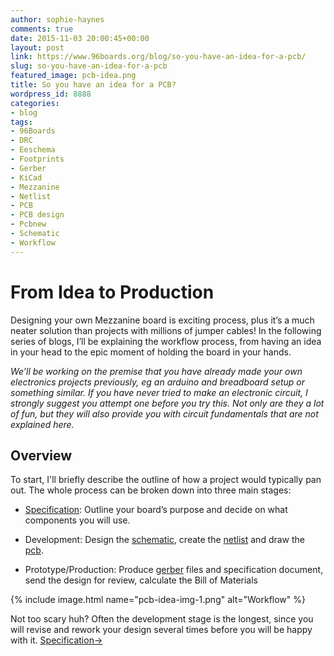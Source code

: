 ```yaml
---
author: sophie-haynes
comments: true
date: 2015-11-03 20:00:45+00:00
layout: post
link: https://www.96boards.org/blog/so-you-have-an-idea-for-a-pcb/
slug: so-you-have-an-idea-for-a-pcb
featured_image: pcb-idea.png
title: So you have an idea for a PCB?
wordpress_id: 8888
categories:
- blog
tags:
- 96Boards
- DRC
- Eeschema
- Footprints
- Gerber
- KiCad
- Mezzanine
- Netlist
- PCB
- PCB design
- Pcbnew
- Schematic
- Workflow
---
```


# From Idea to Production


Designing your own Mezzanine board is exciting process, plus it’s a much neater solution than projects with millions of jumper cables! In the following series of blogs, I’ll be explaining the workflow process, from having an idea in your head to the epic moment of holding the board in your hands.

_We’ll be working on the premise that you have already made your own electronics projects previously, eg an arduino and breadboard setup or something similar. If you have never tried to make an electronic circuit, I strongly suggest you attempt one before you try this. Not only are they a lot of fun, but they will also provide you with circuit fundamentals that are not explained here._


## Overview


To start, I'll briefly describe the outline of how a project would typically pan out. The whole process can be broken down into three main stages:




  * [Specification](/blog/so-you-have-an-idea-for-a-pcb-specification/): Outline your board’s purpose and decide on what components you will use.


  * Development: Design the [schematic](/blog/so-you-have-an-idea-for-a-pcb-development-schematic-netlist/), create the [netlist](/blog/so-you-have-an-idea-for-a-pcb-development-netlist/) and draw the [pcb](/blog/so-you-have-an-idea-for-a-pcb-development-pcb/).


  * Prototype/Production: Produce [gerber]() files and specification document, send the design for review, calculate the Bill of Materials


{% include image.html name="pcb-idea-img-1.png" alt="Workflow" %}

Not too scary huh? Often the development stage is the longest, since you will revise and rework your design several times before you will be happy with it.
[Specification→](/blog/so-you-have-an-idea-for-a-pcb-specification/)
